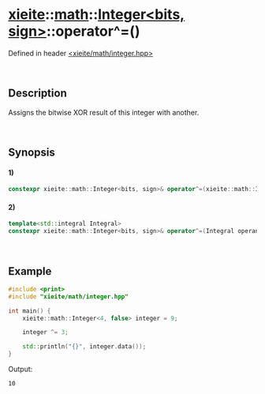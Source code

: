 # [xieite](../../../../../xieite.md)\:\:[math](../../../../../math.md)\:\:[Integer<bits, sign>](../../../../integer.md)\:\:operator^=\(\)
Defined in header [<xieite/math/integer.hpp>](../../../../../../../include/xieite/math/integer.hpp)

&nbsp;

## Description
Assigns the bitwise XOR result of this integer with another.

&nbsp;

## Synopsis
#### 1)
```cpp
constexpr xieite::math::Integer<bits, sign>& operator^=(xieite::math::Integer<bits, sign> operand) noexcept;
```
#### 2)
```cpp
template<std::integral Integral>
constexpr xieite::math::Integer<bits, sign>& operator^=(Integral operand) noexcept;
```

&nbsp;

## Example
```cpp
#include <print>
#include "xieite/math/integer.hpp"

int main() {
    xieite::math::Integer<4, false> integer = 9;

    integer ^= 3;

    std::println("{}", integer.data());
}
```
Output:
```
10
```
